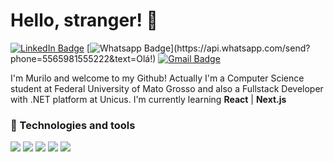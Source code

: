 # Hello, stranger! :space_invader:

[![LinkedIn Badge](https://img.shields.io/badge/-LinkedIn-blue?style=flat-square&logo=LinkedIn&logoColor=white&link=https://www.linkedin.com/in/murilo-kawanami/)](https://www.linkedin.com/in/murilo-kawanami/)
[![Whatsapp Badge](https://img.shields.io/badge/-Whatsapp-4CA143?style=flat-square&labelColor=4CA143&logo=whatsapp&logoColor=white&link=https://api.whatsapp.com/send?phone=5565981555222&text=Olá!)](https://api.whatsapp.com/send?phone=5565981555222&text=Olá!)
[![Gmail Badge](https://img.shields.io/badge/-Gmail-c14438?style=flat-square&logo=Gmail&logoColor=white&link=mailto:noboru.kawanami@gmail.com)](mailto:noboru.kawanami@gmail.com)

I'm Murilo and welcome to my Github! Actually I'm a Computer Science student at Federal University of Mato Grosso and also a Fullstack Developer with .NET platform at Unicus. I'm currently learning **React** | **Next.js**

### :wrench: Technologies and tools
![](https://img.shields.io/badge/.NET-informational?style=flat&logo=.net&logoColor=white&color=6500e0)
![](https://img.shields.io/badge/HTML-informational?style=flat&logo=HTML5&logoColor=white&color=6500e0)
![](https://img.shields.io/badge/CSS-informational?style=flat&logo=CSS3&logoColor=white&color=6500e0)
![](https://img.shields.io/badge/React-informational?style=flat&logo=React&logoColor=white&color=6500e0)
![](https://img.shields.io/badge/Next.js-informational?style=flat&logo=next.js&logoColor=white&color=6500e0)

<!--
**nbrkwnm/nbrkwnm** is a ✨ _special_ ✨ repository because its `README.md` (this file) appears on your GitHub profile.

Here are some ideas to get you started:

- 🔭 I’m currently working on ...
- 🌱 I’m currently learning ...
- 👯 I’m looking to collaborate on ...
- 🤔 I’m looking for help with ...
- 💬 Ask me about ...
- 📫 How to reach me: ...
- 😄 Pronouns: ...
- ⚡ Fun fact: ...
-->
